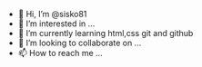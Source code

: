 - 👋 Hi, I’m @sisko81
- 👀 I’m interested in ...
- 🌱 I’m currently learning html,css git and github
- 💞️ I’m looking to collaborate on ...
- 📫 How to reach me ...

<!---
sisko81/sisko81 is a ✨ special ✨ repository because its `README.md` (this file) appears on your GitHub profile.
You can click the Preview link to take a look at your changes.
--->
